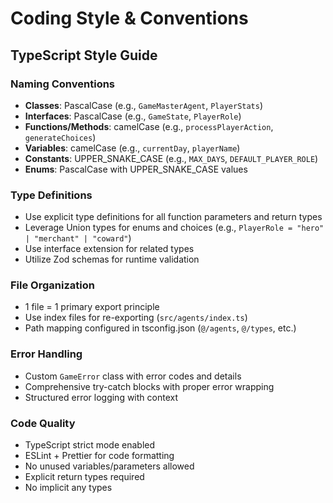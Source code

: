 # Coding Style & Conventions

## TypeScript Style Guide

### Naming Conventions
- **Classes**: PascalCase (e.g., `GameMasterAgent`, `PlayerStats`)
- **Interfaces**: PascalCase (e.g., `GameState`, `PlayerRole`)  
- **Functions/Methods**: camelCase (e.g., `processPlayerAction`, `generateChoices`)
- **Variables**: camelCase (e.g., `currentDay`, `playerName`)
- **Constants**: UPPER_SNAKE_CASE (e.g., `MAX_DAYS`, `DEFAULT_PLAYER_ROLE`)
- **Enums**: PascalCase with UPPER_SNAKE_CASE values

### Type Definitions
- Use explicit type definitions for all function parameters and return types
- Leverage Union types for enums and choices (e.g., `PlayerRole = "hero" | "merchant" | "coward"`)
- Use interface extension for related types
- Utilize Zod schemas for runtime validation

### File Organization
- 1 file = 1 primary export principle
- Use index files for re-exporting (`src/agents/index.ts`)
- Path mapping configured in tsconfig.json (`@/agents`, `@/types`, etc.)

### Error Handling
- Custom `GameError` class with error codes and details
- Comprehensive try-catch blocks with proper error wrapping
- Structured error logging with context

### Code Quality
- TypeScript strict mode enabled
- ESLint + Prettier for code formatting
- No unused variables/parameters allowed  
- Explicit return types required
- No implicit any types